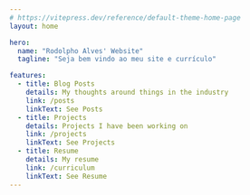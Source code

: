 ```yaml
---
# https://vitepress.dev/reference/default-theme-home-page
layout: home

hero:
  name: "Rodolpho Alves' Website"
  tagline: "Seja bem vindo ao meu site e currículo"

features:
  - title: Blog Posts
    details: My thoughts around things in the industry
    link: /posts
    linkText: See Posts
  - title: Projects
    details: Projects I have been working on
    link: /projects
    linkText: See Projects
  - title: Resume
    details: My resume
    link: /curriculum
    linkText: See Resume
---
```


